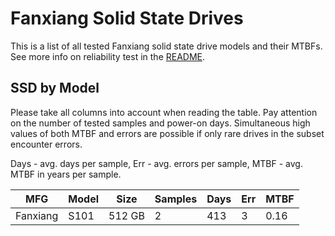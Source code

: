 Fanxiang Solid State Drives
===========================

This is a list of all tested Fanxiang solid state drive models and their MTBFs. See
more info on reliability test in the [README](https://github.com/bsdhw/SMART).

SSD by Model
------------

Please take all columns into account when reading the table. Pay attention on the
number of tested samples and power-on days. Simultaneous high values of both MTBF
and errors are possible if only rare drives in the subset encounter errors.

Days - avg. days per sample,
Err  - avg. errors per sample,
MTBF - avg. MTBF in years per sample.

| MFG       | Model              | Size   | Samples | Days  | Err   | MTBF |
|-----------|--------------------|--------|---------|-------|-------|------|
| Fanxiang  | S101               | 512 GB | 2       | 413   | 3     | 0.16   |
